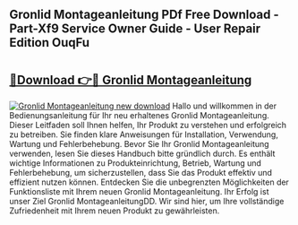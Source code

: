 ## Gronlid Montageanleitung PDf Free Download - Part-Xf9 Service Owner Guide - User Repair Edition OuqFu

# <h2><a href="http://df7iq56.blite.top/?on=Gronlid+Montageanleitung">🔗Download 👉🔴 Gronlid Montageanleitung</a></h2>

[![Gronlid Montageanleitung new download](https://i.imgur.com/lujVjoI.png)](http://df7iq56.blite.top/?on=Gronlid+Montageanleitung)
Hallo und willkommen in der Bedienungsanleitung für Ihr neu erhaltenes Gronlid Montageanleitung. Dieser Leitfaden soll Ihnen helfen, Ihr Produkt zu verstehen und erfolgreich zu betreiben. Sie finden klare Anweisungen für Installation, Verwendung, Wartung und Fehlerbehebung. Bevor Sie Ihr Gronlid Montageanleitung verwenden, lesen Sie dieses Handbuch bitte gründlich durch. Es enthält wichtige Informationen zu Produkteinrichtung, Betrieb, Wartung und Fehlerbehebung, um sicherzustellen, dass Sie das Produkt effektiv und effizient nutzen können. Entdecken Sie die unbegrenzten Möglichkeiten der Funktionsliste mit Ihrem neuen Gronlid Montageanleitung. Ihr Erfolg ist unser Ziel Gronlid MontageanleitungDD. Wir sind hier, um Ihre vollständige Zufriedenheit mit Ihrem neuen Produkt zu gewährleisten.
